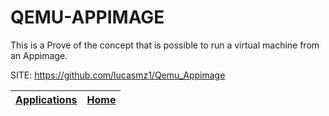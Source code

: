 # QEMU-APPIMAGE

 This is a Prove of the concept that is possible to run a virtual machine  from an Appimage.

 SITE: https://github.com/lucasmz1/Qemu_Appimage

 | [Applications](https://portable-linux-apps.github.io/apps.html) | [Home](https://portable-linux-apps.github.io)
 | --- | --- |
